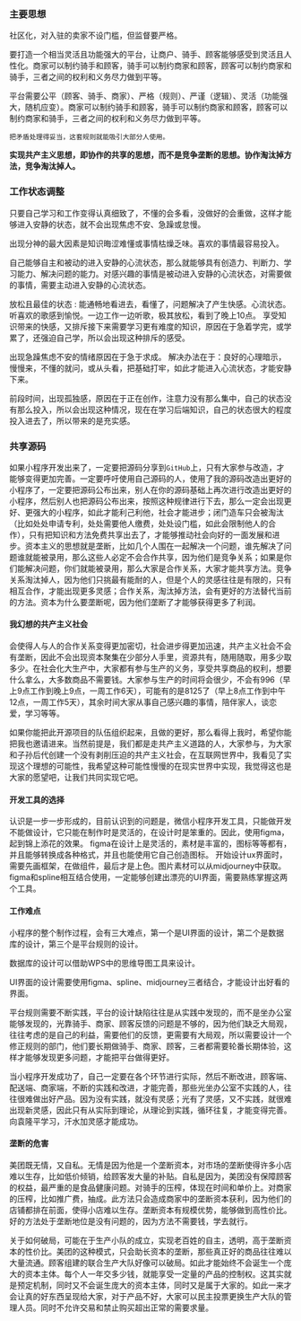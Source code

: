 ###      									主要思想

社区化，对入驻的卖家不设门槛，但监督要严格。

要打造一个相当灵活且功能强大的平台，让商户、骑手、顾客能够感受到灵活且人性化。商家可以制约骑手和顾客，骑手可以制约商家和顾客，顾客可以制约商家和骑手，三者之间的权利和义务尽力做到平等。

平台需要公平（顾客、骑手、商家）、严格（规则）、严谨（逻辑）、灵活（功能强大，随机应变）。商家可以制约骑手和顾客，骑手可以制约商家和顾客，顾客可以制约商家和骑手，三者之间的权利和义务尽力做到平等。

`把矛盾处理得妥当，这套规则就能吸引大部分人使用。`

**实现共产主义思想，即协作的共享的思想，而不是竞争垄断的思想。协作淘汰掉方法，竞争淘汰掉人。**

### 									工作状态调整

 只要自己学习和工作变得认真细致了，不懂的会多看，没做好的会重做，这样才能够进入安静的状态，就不会出现焦虑不安、急躁或怠慢。

出现分神的最大因素是知识晦涩难懂或事情枯燥乏味。喜欢的事情最容易投入。

自己能够自主和被动的进入安静的心流状态，那么就能够具有创造力、判断力、学习能力、解决问题的能力。对感兴趣的事情是被动进入安静的心流状态，对需要做的事情，需要主动进入安静的心流状态。

放松且最佳的状态 :
能通畅地看进去，看懂了，问题解决了产生快感。心流状态。
听喜欢的歌感到愉悦。一边工作一边听歌，极其放松，看到了晚上10点。
享受知识带来的快感，又排斥接下来需要学习更有难度的知识，原因在于急着学完，或学累了，还强迫自己学，所以会出现这种排斥的感受。

出现急躁焦虑不安的情绪原因在于急于求成。
解决办法在于：良好的心理暗示，慢慢来，不懂的就问，或从头看，把基础打牢，如此才能进入心流状态，才能安静下来。

前段时间，出现孤独感，原因在于正在创作，注意力没有那么集中，自己的状态没有那么投入，所以会出现这种情况，现在在学习后端知识，自己的状态很大的程度投入进去了，所以带来的是充实感。



### **共享源码**    

 如果小程序开发出来了，一定要把源码分享到`GitHub`上，只有大家参与改造，才能够变得更加完善。一定要呼吁使用自己源码的人，使用了我的源码改造出更好的小程序了，一定要把源码公布出来，别人在你的源码基础上再次进行改造出更好的小程序，然后别人也把源码公布出来，按照这种规律进行下去，那么一定会出现更好、更强大的小程序，如此才能利己利他，社会才能进步；闭门造车只会被淘汰（比如处处申请专利，处处需要他人缴费，处处设门槛，如此会限制他人的合作），只有把知识和方法免费共享出去了，才能够推动社会向好的一面发展和进步。资本主义的思想就是垄断，比如几个人围在一起解决一个问题，谁先解决了问题谁就能被录用，那么这些人必定不会合作共享，因为他们是竞争关系；如果是你们能解决问题，你们就能被录用，那么大家是合作关系，大家才能共享方法。竞争关系淘汰掉人，因为他们只挑最有能耐的人，但是个人的灵感往往是有限的，只有相互合作，才能出现更多灵感；合作关系，淘汰掉方法，会有更好的方法替代当前的方法。资本为什么要垄断呢，因为他们垄断了才能够获得更多了利润。

#### 我幻想的共产主义社会

 会使得人与人的合作关系变得更加密切，社会进步得更加迅速，共产主义社会不会有垄断，因此不会出现资本聚集在少部分人手里，资源共有，随用随取，用多少取多少。在社会化大生产中，大家都有参与生产的义务，享受共享商品的权利，想要什么拿么，大多数商品不需要钱。大家参与生产的时间将会很少，不会有996（早上9点工作到晚上9点，一周工作6天），可能有的是8125了（早上8点工作到中午12点，一周工作5天），其余时间大家从事自己感兴趣的事情，陪伴家人，谈恋爱，学习等等。

  如果你能把此开源项目的队伍组织起来，且做的更好，那么看得上我时，希望你能把我也邀请进来。当然前提是，我们都是走共产主义道路的人，大家参与，为大家和子孙后代创建一个没有剥削压迫的共产主义社会，在互联网世界中，我看见了实现这个理想的可能性，我希望这种可能性慢慢的在现实世界中实现，我觉得这也是大家的愿望吧，让我们共同实现它吧。

#### 开发工具的选择

 认识是一步一步形成的，目前认识到的问题是，微信小程序开发工具，只能做开发不能做设计，它只能在制作时是灵活的，在设计时是笨重的。因此，使用figma，起到锦上添花的效果。
figma在设计上是灵活的，素材是丰富的，图标等等都有，并且能够转换成各种格式，并且也能使用它自己创造图标。
开始设计ux界面时，需要先画框架，在做组件，最后才是上色。图片素材可以从midjourney中获取。
figma和spline相互结合使用，一定能够创建出漂亮的UI界面，需要熟练掌握这两个工具。

#### 工作难点

小程序的整个制作过程，会有三大难点，第一个是UI界面的设计，第二个是数据库的设计，第三个是平台规则的设计。

数据库的设计可以借助WPS中的思维导图工具来设计。

UI界面的设计需要使用figma、spline、midjourney三者结合，才能设计出好看的界面。

平台规则需要不断实践，平台的设计缺陷往往是从实践中发现的，而不是坐办公室能够发现的，光靠骑手、商家、顾客反馈的问题是不够的，因为他们缺乏大局观，往往考虑的是自己的利益，需要他们的反馈，更需要有大局观，所以需要设计一个修正规则的部门，他们要长期做骑手、商家、顾客，三者都需要轮番长期体验，这样才能够发现更多问题，才能把平台做得更好。

当小程序开发成功了，自己一定要在各个环节进行实际，然后不断改进，顾客端、配送端、商家端，不断的实践和改进，才能完善，那些光坐办公室不实践的人，往往很难做出好产品。因为没有实践，就没有灵感；光有了灵感，又不实践，就很难出现新灵感，因此只有从实际到理论，从理论到实践，循环往复，才能变得完善。向袁隆平学习，汗水加灵感才能成功。



#### 垄断的危害

美团既无情，又自私。无情是因为他是一个垄断资本，对市场的垄断使得许多小店难以生存，比如低价倾销，给顾客发大量的补贴。自私是因为，美团没有保障顾客的权益，最严重的是食品健康问题。对骑手的压榨，体现在时间和单价上。对商家的压榨，比如推广费，抽成。此方法只会造成商家中的垄断资本获利，因为他们的店铺都排在前面，使得小店难以生存。垄断资本有规模优势，能够做到高性价比。好的方法处于垄断地位是没有问题的，因为方法不需要钱，学去就行。

关于如何破局，可能在于生产小队的成立，实现老百姓的自主，透明，高于垄断资本的性价比。美团的这种模式，只会助长资本的垄断，那些真正好的商品往往难以大量流通。顾客组建的联合生产大队好像可以破局。如此才能始终不会诞生一个庞大的资本主体。每个人一年交多少钱，就能享受一定量的产品的控制权。这其实就是预定机制，同时又不会诞生庞大的资本主体，同时又是属于大家的。如此一来才会让真的好东西呈现给大家，对于产品不好，大家可以民主投票更换生产大队的管理人员。同时不允许交易和禁止购买超出正常的需要求量。
